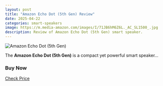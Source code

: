 ```yaml
---
layout: post
title: "Amazon Echo Dot (5th Gen) Review"
date: 2025-04-22
categories: smart-speakers
image: https://m.media-amazon.com/images/I/71JB6hM6Z6L._AC_SL1500_.jpg
description: Review of Amazon Echo Dot (5th Gen) smart speaker.
---
```


![Amazon Echo Dot (5th Gen)](https://m.media-amazon.com/images/I/71JB6hM6Z6L._AC_SL1500_.jpg)

The **Amazon Echo Dot (5th Gen)** is a compact yet powerful smart speaker...
### Buy Now
[Check Price](/go/amazon-echo-dot-5th-gen)